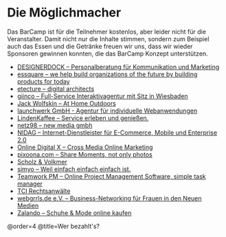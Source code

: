 # Die Möglichmacher

Das BarCamp ist für die Teilnehmer kostenlos, aber leider nicht für die Veranstalter. Damit nicht nur die Inhalte stimmen, sondern zum Beispiel auch das Essen und die Getränke freuen wir uns, dass wir wieder Sponsoren gewinnen konnten, die das BarCamp Konzept unterstützen.

 * [DESIGNERDOCK – Personalberatung für Kommunikation und Marketing](http://www.designerdock.de/ueber-uns/unsere-vorteile)
 * [essquare – we help build organizations of the future by building products for today](http://www.essquare.de/)
 * [etecture – digital architects](http://www.etecture.de/)
 * [giinco – Full-Service Interaktivagentur mit Sitz in Wiesbaden](http://www.giinco.de/)
 * [Jack Wolfskin – At Home Outdoors](http://www.jack-wolfskin.de/)
 * [launchwerk GmbH - Agentur für individuelle Webanwendungen](http://launchwerk.de/)
 * [LindenKaffee – Service erleben und genießen.](http://www.lindenkaffee.com/)
 * [netz98 – new media gmbh](http://www.netz98.de/)
 * [NIDAG – Internet-Dienstleister für E-Commerce, Mobile und Enterprise 2.0](http://www.nidag.de/)
 * [Online Digital X – Cross Media Online Marketing](http://www.online-digitalx.de/)
 * [pixoona.com – Share Moments, not only photos](http://pixoona.com/)
 * [Scholz & Volkmer](http://www.s-v.de/)
 * [simyo – Weil einfach einfach einfach ist.](https://www.simyo.de/)
 * [Teamwork PM – Online Project Management Software, simple task manager](http://www.teamworkpm.net/)
 * [TCI Rechtsanwälte](http://www.tcilaw.de/)
 * [webgrrls.de e.V. – Business-Networking für Frauen in den Neuen Medien](http://www.webgrrls.de/)
 * [Zalando – Schuhe & Mode online kaufen](http://www.zalando.de/)
 
@order=4
@title=Wer bezahlt's?
